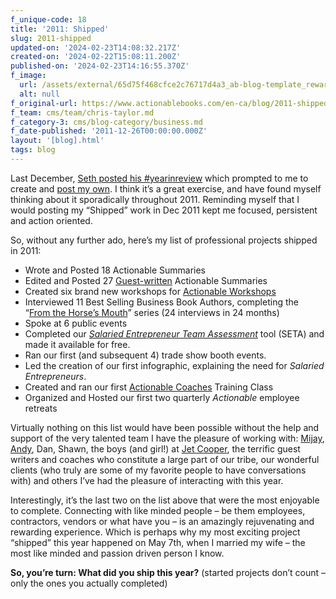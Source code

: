 ```yaml
---
f_unique-code: 18
title: '2011: Shipped'
slug: 2011-shipped
updated-on: '2024-02-23T14:08:32.217Z'
created-on: '2024-02-22T15:08:11.200Z'
published-on: '2024-02-23T14:16:55.370Z'
f_image:
  url: /assets/external/65d75f468cfce2c76717d4a3_ab-blog-template_reward.jpeg
  alt: null
f_original-url: https://www.actionablebooks.com/en-ca/blog/2011-shipped/
f_team: cms/team/chris-taylor.md
f_category-3: cms/blog-category/business.md
f_date-published: '2011-12-26T00:00:00.000Z'
layout: '[blog].html'
tags: blog
---
```


Last December, [Seth posted his #yearinreview](http://sethgodin.typepad.com/seths_blog/2010/12/yearinreview.html) which prompted to me to create and [post my own](http://actionablebooks.com/yearinreview-as-inspired-by-seth/). I think it’s a great exercise, and have found myself thinking about it sporadically throughout 2011. Reminding myself that I would posting my “Shipped” work in Dec 2011 kept me focused, persistent and action oriented.

So, without any further ado, here’s my list of professional projects shipped in 2011:

*   Wrote and Posted 18 Actionable Summaries
*   Edited and Posted 27 [Guest-written](http://actionablebooks.com/writers/) Actionable Summaries
*   Created six brand new workshops for [Actionable Workshops](http://actionablebooks.com/workshops)
*   Interviewed 11 Best Selling Business Book Authors, completing the “[From the Horse’s Mouth](http://actionablebooks.com/media/videos/author-interviews/)” series (24 interviews in 24 months)
*   Spoke at 6 public events
*   Completed our [_Salaried Entrepreneur Team Assessment_](http://actionablebooks.com/seta-intro) tool (SETA) and made it available for free.
*   Ran our first (and subsequent 4) trade show booth events.
*   Led the creation of our first infographic, explaining the need for _Salaried Entrepreneurs_.
*   Created and ran our first [Actionable Coaches](http://actionablebooks.com/actionable-workshop-resources/) Training Class
*   Organized and Hosted our first two quarterly _Actionable_ employee retreats

Virtually nothing on this list would have been possible without the help and support of the very talented team I have the pleasure of working with: [Mijay](http://actionablebooks.com/writers/mijay-pavon/), [Andy](http://actionablebooks.com/writers/andy-budgell/), Dan, Shawn, the boys (and girl!) at [Jet Cooper](http://www.jetcooper.com), the terrific guest writers and coaches who constitute a large part of our tribe, our wonderful clients (who truly are some of my favorite people to have conversations with) and others I’ve had the pleasure of interacting with this year.

Interestingly, it’s the last two on the list above that were the most enjoyable to complete. Connecting with like minded people – be them employees, contractors, vendors or what have you – is an amazingly rejuvenating and rewarding experience. Which is perhaps why my most exciting project “shipped” this year happened on May 7th, when I married my wife – the most like minded and passion driven person I know.

**So, you’re turn: What did you ship this year?** (started projects don’t count – only the ones you actually completed)
